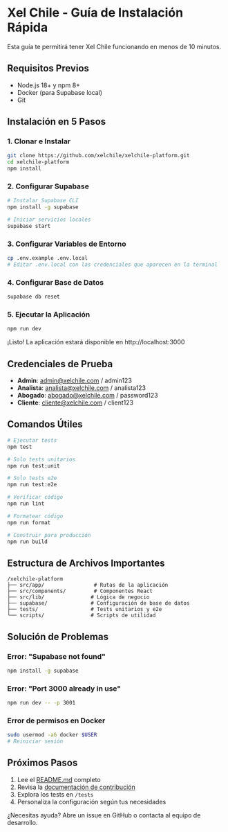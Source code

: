 # Xel Chile - Guía de Instalación Rápida

Esta guía te permitirá tener Xel Chile funcionando en menos de 10 minutos.

## Requisitos Previos

- Node.js 18+ y npm 8+
- Docker (para Supabase local)
- Git

## Instalación en 5 Pasos

### 1. Clonar e Instalar
```bash
git clone https://github.com/xelchile/xelchile-platform.git
cd xelchile-platform
npm install
```

### 2. Configurar Supabase
```bash
# Instalar Supabase CLI
npm install -g supabase

# Iniciar servicios locales
supabase start
```

### 3. Configurar Variables de Entorno
```bash
cp .env.example .env.local
# Editar .env.local con las credenciales que aparecen en la terminal
```

### 4. Configurar Base de Datos
```bash
supabase db reset
```

### 5. Ejecutar la Aplicación
```bash
npm run dev
```

¡Listo! La aplicación estará disponible en http://localhost:3000

## Credenciales de Prueba

- **Admin**: admin@xelchile.com / admin123
- **Analista**: analista@xelchile.com / analista123
- **Abogado**: abogado@xelchile.com / password123
- **Cliente**: cliente@xelchile.com / client123

## Comandos Útiles

```bash
# Ejecutar tests
npm test

# Solo tests unitarios
npm run test:unit

# Solo tests e2e
npm run test:e2e

# Verificar código
npm run lint

# Formatear código
npm run format

# Construir para producción
npm run build
```

## Estructura de Archivos Importantes

```
/xelchile-platform
├── src/app/                # Rutas de la aplicación
├── src/components/         # Componentes React
├── src/lib/               # Lógica de negocio
├── supabase/              # Configuración de base de datos
├── tests/                 # Tests unitarios y e2e
└── scripts/               # Scripts de utilidad
```

## Solución de Problemas

### Error: "Supabase not found"
```bash
npm install -g supabase
```

### Error: "Port 3000 already in use"
```bash
npm run dev -- -p 3001
```

### Error de permisos en Docker
```bash
sudo usermod -aG docker $USER
# Reiniciar sesión
```

## Próximos Pasos

1. Lee el [README.md](README.md) completo
2. Revisa la [documentación de contribución](CONTRIBUTING.md)
3. Explora los tests en `/tests`
4. Personaliza la configuración según tus necesidades

¿Necesitas ayuda? Abre un issue en GitHub o contacta al equipo de desarrollo.
